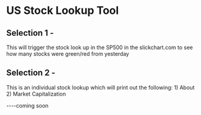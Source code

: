 # US Stock Lookup Tool

## Selection 1 -
This will trigger the stock look up in the SP500 in the slickchart.com to see how many stocks were green/red from yesterday

## Selection 2 -
This is an individual stock lookup which will print out the following:
	1) About
	2) Market Capitalization

----coming soon